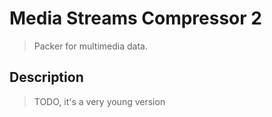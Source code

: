 # Media Streams Compressor 2

> Packer for multimedia data.

## Description

> TODO, it's a very young version